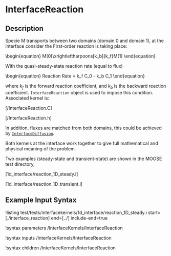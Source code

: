 # InterfaceReaction

## Description

Specie M transports between two domains (domain 0 and domain 1), at the interface consider the First-order reaction is taking place:

\begin{equation}
M(0)\xrightleftharpoons[k_b]{k_f}M(1)
\end{equation}

With the quasi-steady-state reaction rate (equal to flux)

\begin{equation}
Reaction Rate = k_f C_0 - k_b C_1
\end{equation}

where $k_f$ is the forward reaction coefficient, and $k_b$ is the backward reaction coefficient. `InterfaceReaction` object is used to impose this condition. Associated kernel is:

[/InterfaceReaction.C]

[/InterfaceReaction.h]

In addition, fluxes are matched from both domains, this could be achieved by  [`InterfaceDiffusion`](/InterfaceKernels/index.md). 

Both kernels at the interface work together to give full mathematical and physical meaning of the problem.

Two examples (steady-state and transient-state) are shown in the MOOSE test directory, 

[1d_interface/reaction_1D_steady.i]

[1d_interface/reaction_1D_transient.i]


## Example Input Syntax

!listing test/tests/interfacekernels/1d_interface/reaction_1D_steady.i start=[./interface_reaction] end=[../] include-end=true

!syntax parameters /InterfaceKernels/InterfaceReaction

!syntax inputs /InterfaceKernels/InterfaceReaction

!syntax children /InterfaceKernels/InterfaceReaction


